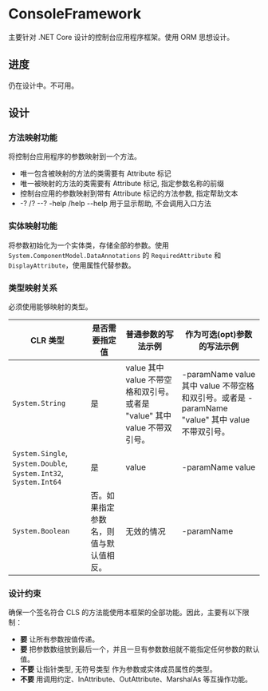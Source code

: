 # ConsoleFramework
主要针对 .NET Core 设计的控制台应用程序框架。使用 ORM 思想设计。

## 进度
仍在设计中。不可用。

## 设计
### 方法映射功能
将控制台应用程序的参数映射到一个方法。
- 唯一包含被映射的方法的类需要有 Attribute 标记
- 唯一被映射的方法的类需要有 Attribute 标记, 指定参数名称的前缀
- 控制台应用的参数映射到带有 Attribute 标记的方法参数, 指定帮助文本
- -? /? --? -help /help --help 用于显示帮助, 不会调用入口方法

### 实体映射功能
将参数初始化为一个实体类，存储全部的参数。使用 `System.ComponentModel.DataAnnotations` 的 `RequiredAttribute` 和 `DisplayAttribute`，使用属性代替参数。

### 类型映射关系
必须使用能够映射的类型。

|CLR 类型|是否需要指定值|普通参数的写法示例|作为可选(opt)参数的写法示例|
|-|-|-|-|
|`System.String`|是|value 其中 value 不带空格和双引号。或者是 "value" 其中 value 不带双引号。|-paramName value 其中 value 不带空格和双引号。或者是 -paramName "value" 其中 value 不带双引号。|
|`System.Single`, `System.Double`, `System.Int32`, `System.Int64`|是|value|-paramName value|
|`System.Boolean`|否。如果指定参数名，则值与默认值相反。|无效的情况|-paramName|

### 设计约束
确保一个签名符合 CLS 的方法能使用本框架的全部功能。因此，主要有以下限制：
- __要__ 让所有参数按值传递。
- __要__ 把参数数组放到最后一个，并且一旦有参数数组就不能指定任何参数的默认值。
- __不要__ 让指针类型, 无符号类型 作为参数或实体成员属性的类型。
- __不要__ 用调用约定、InAttribute、OutAttribute、MarshalAs 等互操作功能。
